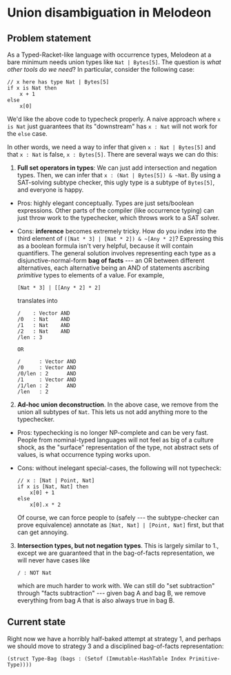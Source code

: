 # Union disambiguation in Melodeon

## Problem statement

As a Typed-Racket-like language with occurrence types, Melodeon at a bare minimum needs union types like `Nat | Bytes[5]`. The question is _what other tools do we need_? In particular, consider the following case:

```
// x here has type Nat | Bytes[5]
if x is Nat then
    x + 1
else
    x[0]
```

We'd like the above code to typecheck properly. A naive approach where `x is Nat` just guarantees that its "downstream" has `x : Nat` will not work for the `else` case.

In other words, we need a way to infer that given `x : Nat | Bytes[5]` and that `x : Nat` is false, `x : Bytes[5]`. There are several ways we can do this:

1. **Full set operators in types**: We can just add intersection and negation types. Then, we can infer that `x : (Nat | Bytes[5]) & ~Nat`. By using a SAT-solving subtype checker, this ugly type is a subtype of `Bytes[5]`, and everyone is happy.

- Pros: highly elegant conceptually. Types are just sets/boolean expressions. Other parts of the compiler (like occurrence typing) can just throw work to the typechecker, which throws work to a SAT solver.
- Cons: **inference** becomes extremely tricky. How do you index into the third element of `([Nat * 3] | [Nat * 2]) & ~[Any * 2]`? Expressing this as a boolean formula isn't very helpful, because it will contain quantifiers.
  The general solution involves representing each type as a disjunctive-normal-form **bag of facts** --- an OR between different alternatives, each alternative being an AND of statements ascribing _primitive_ types to elements of a value. For example,

  ```
  [Nat * 3] | [[Any * 2] * 2]
  ```

  translates into

  ```
  /    : Vector AND
  /0   : Nat    AND
  /1   : Nat    AND
  /2   : Nat    AND
  /len : 3

  OR

  /      : Vector AND
  /0     : Vector AND
  /0/len : 2      AND
  /1     : Vector AND
  /1/len : 2      AND
  /len   : 2
  ```

2. **Ad-hoc union deconstruction**. In the above case, we remove from the union all subtypes of `Nat`. This lets us not add anything more to the typechecker.

- Pros: typechecking is no longer NP-complete and can be very fast. People from nominal-typed languages will not feel as big of a culture shock, as the "surface" representation of the type, not abstract sets of values, is what occurrence typing works upon.
- Cons: without inelegant special-cases, the following will not typecheck:

  ```
  // x : [Nat | Point, Nat]
  if x is [Nat, Nat] then
      x[0] + 1
  else
      x[0].x * 2
  ```

  Of course, we can force people to (safely --- the subtype-checker can prove equivalence) annotate as `[Nat, Nat] | [Point, Nat]` first, but that can get annoying.

3. **Intersection types, but not negation types**. This is largely similar to 1., except we are guaranteed that in the bag-of-facts representation, we will never have cases like
   ```
   / : NOT Nat
   ```
   which are much harder to work with. We can still do "set subtraction" through "facts subtraction" --- given bag A and bag B, we remove everything from bag A that is also always true in bag B.

## Current state

Right now we have a horribly half-baked attempt at strategy 1, and perhaps we should move to strategy 3 and a disciplined bag-of-facts representation:

```
(struct Type-Bag (bags : (Setof (Immutable-HashTable Index Primitive-Type))))
```
